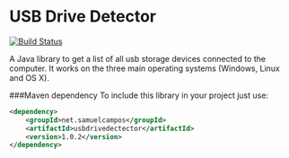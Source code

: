 # USB Drive Detector

[![Build Status](https://travis-ci.org/samuelcampos/usbdrivedetector.svg?branch=master)](https://travis-ci.org/samuelcampos/usbdrivedetector)

A Java library to get a list of all usb storage devices connected to the computer. It works on the three main operating systems (Windows, Linux and OS X).

###Maven dependency
To include this library in your project just use:
```xml
<dependency>
    <groupId>net.samuelcampos</groupId>
    <artifactId>usbdrivedectector</artifactId>
    <version>1.0.2</version>
</dependency>
```
